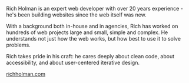 
Rich Holman is an expert web developer with over 20 years experience - he's been building websites since the web itself was new.

With a background both in-house and in agencies, Rich has worked on hundreds of web projects large and small, simple and complex. He understands not just how the web works, but how best to use it to solve problems.

Rich takes pride in his craft: he cares deeply about clean code, about accessibility, and about user-centered iterative design.

[richholman.com](https://www.richholman.com)
